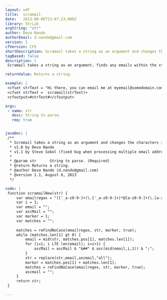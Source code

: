 ```yaml
---
layout: udf
title:  scramail
date:   2013-08-06T13:07:23.000Z
library: StrLib
argString: "str"
author: Deva Nando
authorEmail: d.nando@gmail.com
version: 1
cfVersion: CF5
shortDescription: Scramail takes a string as an argument and changes the characters in the email to their ascii equivelents to hide the email address from spam bots.
tagBased: false
description: |
 Scramail takes a string as an argument, finds any emails within the string, changes the characters in the email to their ascii equivelents, and then returns the transformed string. The purpose is to hide any email addresses in a block of text from spam bots. Scramail is a synthesis of Raymond Camden's getEmails and Seth Duffey's EmailAntiSpam UDFs.

returnValue: Returns a string.

example: |
 <cfset strText = "Hi there, you can email me at myemail@somedomain.com">
 <cfset strText =  scramail(strText)>
 <cfoutput>#strText#</cfoutput>

args:
 - name: str
   desc: String to parse.
   req: true


javaDoc: |
 /**
  * Scramail takes a string as an argument and changes the characters in the email to their ascii equivelents to hide the email address from spam bots.
  * v1.0 by Deva Nando
  * v1.1 by Steve Sobol (fixed bug when processing multiple email addresses)
  * 
  * @param str      String to parse. (Required)
  * @return Returns a string. 
  * @author Deva Nando (d.nando@gmail.com) 
  * @version 1.1, August 6, 2013 
  */

code: |
 function scramailNew(str) {
     var emailregex = "(['_a-z0-9-]+(\.['_a-z0-9-]+)*@[a-z0-9-]+(\.[a-z0-9-]+)*\.(([a-z]{2,3})|(aero|coop|info|museum|name)))";
     var i = 1;
     var email = "";
     var ascMail = "";
     var marker = 1;
     var matches = "";
 
     matches = reFindNoCase(emailregex, str, marker, true);
     while (matches.len[1] gt 0) {
         email = mid(str, matches.pos[1], matches.len[1]);
         for (i=1; i LTE len(email); i=i+1) {
             ascMail = ascMail & "&##" & asc(mid(email,i,1)) & ";";
         }
         str = replace(str,email,ascmail,"all");
         marker = matches.pos[1] + matches.len[1];
         matches = reFindNoCase(emailregex, str, marker, true);
         ascmail = "";
     }
     return str;
 }

---
```


